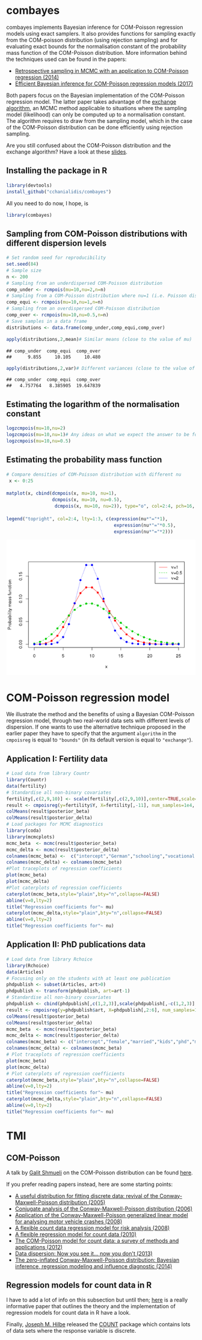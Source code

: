 

combayes
========

combayes implements Bayesian inference for COM-Poisson regression models using exact samplers. It also provides functions for sampling exactly from the COM-poisson distribution (using rejection sampling) and for evaluating exact bounds for the normalisation constant of the probability mass function of the COM-Poisson distribution. More information behind the techniques used can be found in the papers:

-   [Retrospective sampling in MCMC with an application to COM-Poisson regression (2014)](http://www.maths.gla.ac.uk/~cchanialidis/Slides_and_Papers/cmpstat.pdf)
-   [Efficient Bayesian inference for COM-Poisson regression models (2017)](https://link.springer.com/article/10.1007/s11222-017-9750-x)

Both papers focus on the Bayesian implementation of the COM-Poisson regression model. The latter paper takes advantage of the [exchange algorithm](https://dslpitt.org/uai/papers/06/p359-murray.pdf), an MCMC method applicable to situations where the sampling model (likelihood) can only be computed up to a normalisation constant. The algorithm requires to draw from the sampling model, which in the case of the COM-Poisson distribution can be done efficiently using rejection sampling.

<!-- COM-Poisson distribution -->
<!-- ------------------------ -->
<!-- The COM-Poisson distribution is a two-parameter generalisation of the Poisson distribution that allows for different levels of dispersion. The discrete random variable $Y$ is said to be COM-Poisson($\mu,\nu$) distributed if its probability mass function is -->
<!-- $$P(Y=y|\mu, \nu)=\left(\frac{\mu^y}{y!}\right)^\nu\frac{1}{Z(\mu, \nu)} \quad y=0, 1, 2, \ldots$$ -->
<!-- with  $Z(\mu, \nu)=\displaystyle \sum_{j=0}^{\infty}\left(\frac{\mu^j}{j!}\right)^\nu$ for $\mu >0$ and $\nu \ge 0$. -->
<!--  The parameter $\nu$ governs the amount of dispersion: the Poisson distribution is recovered when $\nu=1$, while overdispersion corresponds to $\nu < 1$ and underdispersion to $\nu > 1$.  The normalisation constant $Z(\mu, \nu)$ does not have a closed form (for $\nu\neq 1$) and has to be approximated, but can be lower and upper bounded. -->
<!-- The  mode of the COM-Poisson distribution is $\lfloor{\mu} \rfloor$ whereas the mean and variance of the distribution can be approximated by -->
<!-- $$\mathbb{E}[Y]\approx \mu + \frac{1}{2\nu}-\frac{1}{2}, \quad  \quad \quad  \mathbb{V}[Y]\approx \frac{\mu}{\nu}.$$ -->
<!-- Thus $\mu$ closely approximates the mean, unless $\mu$ or $\nu$ (or both) are small. -->
Are you still confused about the COM-Poisson distribution and the exchange algorithm? Have a look at these [slides](https://cchanial.shinyapps.io/intro_to_compoisson/).

Installing the package in R
---------------------------

``` r
library(devtools)
install_github("cchanialidis/combayes")
```

All you need to do now, I hope, is

``` r
library(combayes)
```

Sampling from COM-Poisson distributions with different dispersion levels
------------------------------------------------------------------------

``` r
# Set random seed for reproducibility
set.seed(84)
# Sample size
n <- 200 
# Sampling from an underdispersed COM-Poisson distribution
comp_under <- rcmpois(mu=10,nu=2,n=n)
# Sampling from a COM-Poisson distribution where nu=1 (i.e. Poisson distribution)
comp_equi <- rcmpois(mu=10,nu=1,n=n)
# Sampling from an overdispersed COM-Poisson distribution
comp_over <- rcmpois(mu=10,nu=0.5,n=n)
# Save samples in a data frame
distributions <- data.frame(comp_under,comp_equi,comp_over)
```

``` r
apply(distributions,2,mean)# Similar means (close to the value of mu)
```

    ## comp_under  comp_equi  comp_over 
    ##      9.855     10.105     10.480

``` r
apply(distributions,2,var)# Different variances (close to the value of mu/nu)
```

    ## comp_under  comp_equi  comp_over 
    ##   4.757764   8.385905  19.647839

Estimating the logarithm of the normalisation constant
------------------------------------------------------

``` r
logzcmpois(mu=10,nu=2)
logzcmpois(mu=10,nu=1)# Any ideas on what we expect the answer to be for nu=1?
logzcmpois(mu=10,nu=0.5)
```

Estimating the probability mass function
----------------------------------------

``` r
# Compare densities of COM-Poisson distribution with different nu
 x <- 0:25

matplot(x, cbind(dcmpois(x, mu=10, nu=1),
                 dcmpois(x, mu=10, nu=0.5),
                  dcmpois(x, mu=10, nu=2)), type="o", col=2:4, pch=16, ylab="Probability mass function") 

legend("topright", col=2:4, lty=1:3, c(expression(nu*"="*1),
                                        expression(nu*"="*0.5),
                                        expression(nu*"="*2)))
```

![](README_files/figure-markdown_github/unnamed-chunk-6-1.png)

COM-Poisson regression model
============================

<!-- We consider the following COM-Poisson regression model: -->
<!-- $$ -->
<!--  \begin{align*} -->
<!--  P(Y_i=y_i|\mu_i, \nu_i)&=\left(\frac{\mu_i^{y_i}}{y_{i}!}\right)^{\nu_i}\frac{1}{Z(\mu_i, \nu_i)},&&\\ -->
<!--  \log{\mu_i}&= \hspace{0.3cm} \boldsymbol{x}_i^\intercal\boldsymbol{\beta} \Rightarrow&&  \mathbb{E}[Y_i]\approx  \exp{\{\boldsymbol{x}_i^\intercal\boldsymbol{\beta}\}},\\ -->
<!--  \log{\nu_i}&= -\boldsymbol{x}_i^\intercal\boldsymbol{\delta} \Rightarrow&&  \mathbb{V}[Y_i]\approx   \exp{\{ \boldsymbol{x}_i^\intercal\boldsymbol{\beta}+\boldsymbol{x}_i^\intercal\boldsymbol{\delta}\}}, -->
<!--   \end{align*} -->
<!-- $$ -->
<!-- where $Y$ is the dependent random variable being modelled, while $\boldsymbol{\beta}$ and $\boldsymbol{\delta}$ are the regression coefficients for the centering link function and the shape link function. Larger values of $\boldsymbol{\beta}$ and $\boldsymbol{\delta}$ can be translated to higher mean and higher variance for the response variable. As previously mentioned, the approximations on the mean and variance in are accurate when  $\mu$ and $\nu$ are not small (e.g. extreme overdispersion). -->
We illustrate the method and the benefits of using a Bayesian COM-Poisson regression model, through two real-world data sets with different levels of dispersion. If one wants to use the alternative technique proposed in the earlier paper they have to specify that the argument `algorithm` in the `cmpoisreg` is equal to `"bounds"` (in its default version is equal to `"exchange"`).

Application I: Fertility data
-----------------------------

``` r
# Load data from library Countr
library(Countr)
data(fertility)
# Standardise all non-binary covariates
fertility[,c(2,9,10)] <- scale(fertility[,c(2,9,10)],center=TRUE,scale=TRUE)
result <- cmpoisreg(y=fertility$Y, X=fertility[,-11], num_samples=1e4, burnin=1e3)
colMeans(result$posterior_beta)
colMeans(result$posterior_delta)
# Load packages for MCMC diagnostics
library(coda)
library(mcmcplots)
mcmc_beta  <- mcmc(result$posterior_beta)
mcmc_delta <- mcmc(result$posterior_delta)
colnames(mcmc_beta) <-  c("intercept","German","schooling","vocational education","University","Catholic","Protestant","Muslim","rural","age","age at marriage")
colnames(mcmc_delta) <- colnames(mcmc_beta)
#Plot traceplots of regression coefficients
plot(mcmc_beta)
plot(mcmc_delta)
#Plot caterplots of regression coefficients
caterplot(mcmc_beta,style="plain",bty="n",collapse=FALSE)
abline(v=0,lty=2)
title("Regression coefficients for"~ mu)
caterplot(mcmc_delta,style="plain",bty="n",collapse=FALSE)
abline(v=0,lty=2)
title("Regression coefficients for"~ nu)
```

Application II: PhD publications data
-------------------------------------

``` r
# Load data from library Rchoice
library(Rchoice)
data(Articles)
# Focusing only on the students with at least one publication
phdpublish <- subset(Articles, art>0)
phdpublish <- transform(phdpublish, art=art-1)
# Standardise all non-binary covariates
phdpublish <- cbind(phdpublish[,c(1,2,3)],scale(phdpublish[,-c(1,2,3)],center=TRUE,scale=TRUE))
result <- cmpoisreg(y=phdpublish$art, X=phdpublish[,2:6], num_samples=1e4, burnin=1e3,prior_var_beta=diag(6),prior_var_delta=diag(6))
colMeans(result$posterior_beta)
colMeans(result$posterior_delta)
mcmc_beta  <- mcmc(result$posterior_beta)
mcmc_delta <- mcmc(result$posterior_delta)
colnames(mcmc_beta) <- c("intercept","female","married","kids","phd","mentor")
colnames(mcmc_delta) <- colnames(mcmc_beta)
# Plot traceplots of regression coefficients
plot(mcmc_beta)
plot(mcmc_delta)
# Plot caterplots of regression coefficients
caterplot(mcmc_beta,style="plain",bty="n",collapse=FALSE)
abline(v=0,lty=2)
title("Regression coefficients for"~ mu)
caterplot(mcmc_delta,style="plain",bty="n",collapse=FALSE)
abline(v=0,lty=2)
title("Regression coefficients for"~ nu)
```

TMI
===

COM-Poisson
-----------

A talk by [Galit Shmueli](http://www.galitshmueli.com/) on the COM-Poisson distribution can be found [here](http://videolectures.net/solomon_shmueli_count_data/?q=com-poisson).

If you prefer reading papers instead, here are some starting points:

-   [A useful distribution for fitting discrete data: revival of the Conway-Maxwell-Poisson distribution (2005)](https://pdfs.semanticscholar.org/87b8/5cfea2b894966a3600eb8495b840c3c1b2de.pdf)
-   [Conjugate analysis of the Conway-Maxwell-Poisson distribution (2006)](http://projecteuclid.org/download/pdf_1/euclid.ba/1340371067)
-   [Application of the Conway-Maxwell-Poisson generalized linear model for analysing motor vehicle crashes (2008)](http://www.sciencedirect.com/science/article/pii/S0001457507002163)
-   [A flexible count data regression model for risk analysis (2008)](http://onlinelibrary.wiley.com/doi/10.1111/j.1539-6924.2008.01014.x/full)
-   [A flexible regression model for count data (2010)](https://arxiv.org/abs/1011.2077)
-   [The COM-Poisson model for count data: a survey of methods and applications (2012)](http://faculty.georgetown.edu/kfs7/MY%20PUBLICATIONS/COMPoissonModelForCountDataWithDiscussion.pdf)
-   [Data dispersion: Now you see it... now you don't (2013)](http://www.tandfonline.com/doi/abs/10.1080/03610926.2011.621575)
-   [The zero-inflated Conway-Maxwell-Poisson distribution: Bayesian inference, regression modeling and influence diagnostic (2014)](http://www.sciencedirect.com/science/article/pii/S1572312714000148)

Regression models for count data in R
-------------------------------------

I have to add a lot of info on this subsection but until then; [here](http://ftp.uni-bayreuth.de/math/statlib/R/CRAN/doc/vignettes/pscl/countreg.pdf) is a really informative paper that outlines the theory and the implementation of regression models for count data in R have a look.

Finally, [Joseph M. Hilbe](https://en.wikipedia.org/wiki/Joseph_Hilbe) released the [COUNT](https://cran.r-project.org/web/packages/COUNT/index.html) package which contains lots of data sets where the response variable is discrete.
